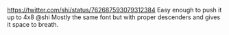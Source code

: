 https://twitter.com/shi/status/762687593079312384 Easy enough to push it up to 4x8 @shi Mostly the same font but with proper descenders and gives it space to breath. 
